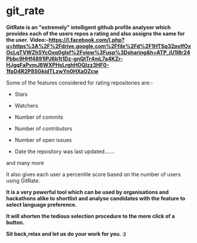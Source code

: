 # git_rate

**GitRate is an "extremely" intelligent github profile analyser which provides each of the users repos a rating and also assigns the same for the user.**
**Video:-https://l.facebook.com/l.php?u=https%3A%2F%2Fdrive.google.com%2Ffile%2Fd%2F1HTSq32pvIfOxOcLqTVWZh5YcOxq0gIsf%2Fview%3Fusp%3Dsharing&h=ATP_iU1l8r24Pbbc9HHf4891lPJ6b1t1Dz-gnQtTr4mL7a4KZr-HJgqFaPvmJ8WXPHsLrghHOQlzz3HF0-1fpD4R2P8SGkidTLzwYn0HXaOZcw**

Some of the features considered for rating repositories are:-

* Stars

* Watchers

* Number of commits

* Number of contributors

* Number of open issues

* Date the repository was last updated.......

and many more

It also gives each user a percentile score based on the number of users using GitRate.

**It is a very powerful tool which can be used by organisations and hackathons alike to shortlist and analyse candidates with the feature to select language preference.**

**It will shorten the tedious selection procedure to the mere click of a button.**

**Sit back,relax and let us do your work for you. :)**
